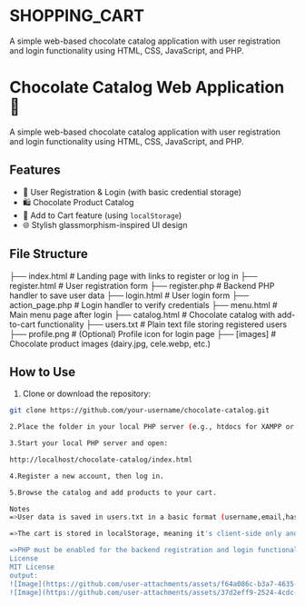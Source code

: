 # SHOPPING_CART
A simple web-based chocolate catalog application with user registration and login functionality using HTML, CSS, JavaScript, and PHP.

# Chocolate Catalog Web Application 🍫

A simple web-based chocolate catalog application with user registration and login functionality using HTML, CSS, JavaScript, and PHP.

## Features

- 🔐 User Registration & Login (with basic credential storage)
- 🛍️ Chocolate Product Catalog
- 🛒 Add to Cart feature (using `localStorage`)
- 🌐 Stylish glassmorphism-inspired UI design

## File Structure
├── index.html # Landing page with links to register or log in
├── register.html # User registration form
├── register.php # Backend PHP handler to save user data
├── login.html # User login form
├── action_page.php # Login handler to verify credentials
├── menu.html # Main menu page after login
├── catalog.html # Chocolate catalog with add-to-cart functionality
├── users.txt # Plain text file storing registered users
├── profile.png # (Optional) Profile icon for login page
├── [images] # Chocolate product images (dairy.jpg, cele.webp, etc.)

## How to Use

1. Clone or download the repository:

  ```bash
  git clone https://github.com/your-username/chocolate-catalog.git

2.Place the folder in your local PHP server (e.g., htdocs for XAMPP or www for WAMP).

3.Start your local PHP server and open:

  http://localhost/chocolate-catalog/index.html

4.Register a new account, then log in.

5.Browse the catalog and add products to your cart.

Notes
  =>User data is saved in users.txt in a basic format (username,email,hashed-password). This is for learning purposes only and not secure for production.

  =>The cart is stored in localStorage, meaning it's client-side only and resets per browser/device.

  =>PHP must be enabled for the backend registration and login functionality to work.
License
MIT License
output:
![Image](https://github.com/user-attachments/assets/f64a086c-b3a7-4635-bdca-af29743405fc)
![Image](https://github.com/user-attachments/assets/37d2eff9-2524-4cdc-9b17-c7184d11764f)
